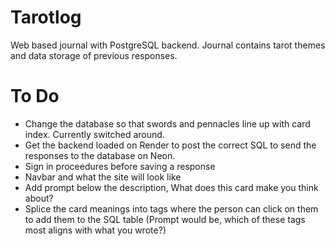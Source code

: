 # Tarotlog
Web based journal with PostgreSQL backend. Journal contains tarot themes and data storage of previous responses.

# To Do
- Change the database so that swords and pennacles line up with card index. Currently switched around.
- Get the backend loaded on Render to post the correct SQL to send the responses to the database on Neon.
- Sign in proceedures before saving a response
- Navbar and what the site will look like
- Add prompt below the description, What does this card make you think about?
- Splice the card meanings into tags where the person can click on them to add them to the SQL table (Prompt would be, which of these tags most aligns with what you wrote?)
